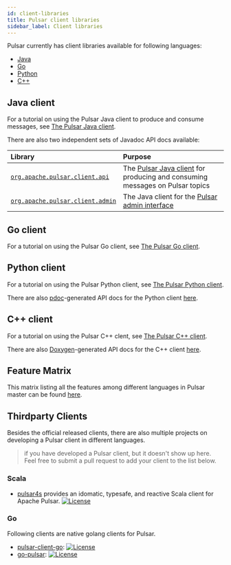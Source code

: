 ```yaml
---
id: client-libraries
title: Pulsar client libraries
sidebar_label: Client libraries
---
```


Pulsar currently has client libraries available for following languages:

* [Java](#java-client)
* [Go](#go-client)
* [Python](#python-client)
* [C++](#c-client)

## Java client

For a tutorial on using the Pulsar Java client to produce and consume messages, see [The Pulsar Java client](client-libraries-java.md).

There are also two independent sets of Javadoc API docs available:

Library | Purpose
:-------|:-------
[`org.apache.pulsar.client.api`](/api/client) | The [Pulsar Java client](client-libraries-java.md) for producing and consuming messages on Pulsar topics
[`org.apache.pulsar.client.admin`](/api/admin) | The Java client for the [Pulsar admin interface](admin-api-overview.md)


## Go client

For a tutorial on using the Pulsar Go client, see [The Pulsar Go client](client-libraries-go.md).


## Python client

For a tutorial on using the Pulsar Python client, see [The Pulsar Python client](client-libraries-python.md).

There are also [pdoc](https://github.com/BurntSushi/pdoc)-generated API docs for the Python client [here](/api/python).

## C++ client

For a tutorial on using the Pulsar C++ clent, see [The Pulsar C++ client](client-libraries-cpp.md).

There are also [Doxygen](http://www.stack.nl/~dimitri/doxygen/)-generated API docs for the C++ client [here](/api/cpp).

## Feature Matrix

This matrix listing all the features among different languages in Pulsar master can be found [here](https://github.com/apache/incubator-pulsar/wiki/Client-Features-Matrix).

## Thirdparty Clients

Besides the official released clients, there are also multiple projects on developing a Pulsar client in different languages.

> if you have developed a Pulsar client, but it doesn't show up here. Feel free to submit a pull request to add your client to the list below.

### Scala

- [pulsar4s](https://github.com/sksamuel/pulsar4s) provides an idomatic, typesafe, and reactive Scala client for Apache Pulsar. [![License](https://img.shields.io/badge/License-Apache%202.0-blue.svg)](https://opensource.org/licenses/Apache-2.0)

### Go

Following clients are native golang clients for Pulsar.

- [pulsar-client-go](https://github.com/Comcast/pulsar-client-go): [![License](https://img.shields.io/badge/License-Apache%202.0-blue.svg)](https://opensource.org/licenses/Apache-2.0)
- [go-pulsar](https://github.com/t2y/go-pulsar): [![License](https://img.shields.io/badge/License-Apache%202.0-blue.svg)](https://opensource.org/licenses/Apache-2.0) 
